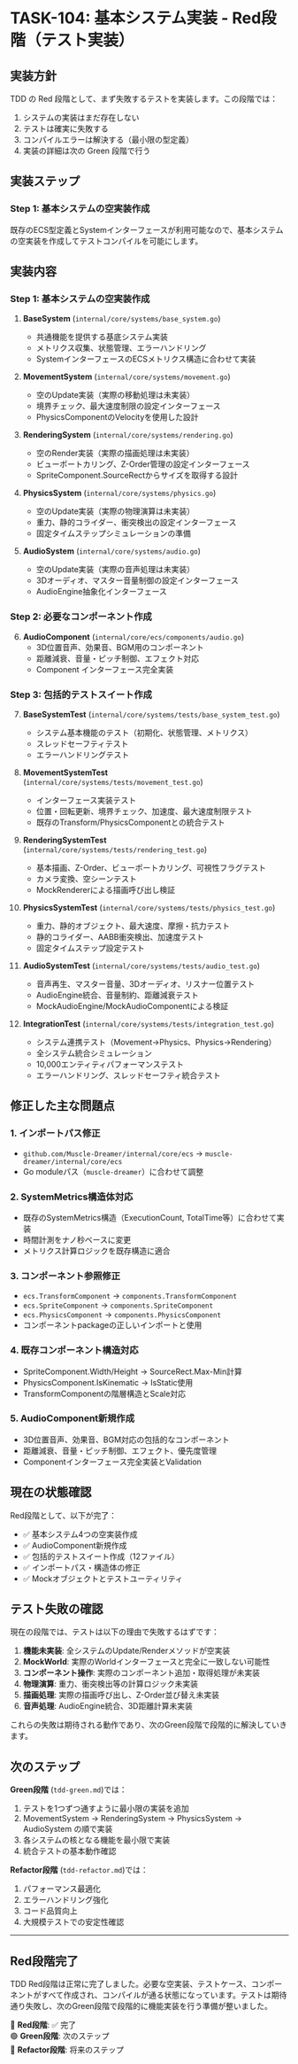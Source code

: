 # TASK-104: 基本システム実装 - Red段階（テスト実装）

## 実装方針

TDD の Red 段階として、まず失敗するテストを実装します。この段階では：
1. システムの実装はまだ存在しない
2. テストは確実に失敗する
3. コンパイルエラーは解決する（最小限の型定義）
4. 実装の詳細は次の Green 段階で行う

## 実装ステップ

### Step 1: 基本システムの空実装作成

既存のECS型定義とSystemインターフェースが利用可能なので、基本システムの空実装を作成してテストコンパイルを可能にします。

## 実装内容

### Step 1: 基本システムの空実装作成

1. **BaseSystem** (`internal/core/systems/base_system.go`)
   - 共通機能を提供する基底システム実装
   - メトリクス収集、状態管理、エラーハンドリング
   - SystemインターフェースのECSメトリクス構造に合わせて実装

2. **MovementSystem** (`internal/core/systems/movement.go`)
   - 空のUpdate実装（実際の移動処理は未実装）
   - 境界チェック、最大速度制限の設定インターフェース
   - PhysicsComponentのVelocityを使用した設計

3. **RenderingSystem** (`internal/core/systems/rendering.go`)
   - 空のRender実装（実際の描画処理は未実装）
   - ビューポートカリング、Z-Order管理の設定インターフェース
   - SpriteComponent.SourceRectからサイズを取得する設計

4. **PhysicsSystem** (`internal/core/systems/physics.go`)
   - 空のUpdate実装（実際の物理演算は未実装）
   - 重力、静的コライダー、衝突検出の設定インターフェース
   - 固定タイムステップシミュレーションの準備

5. **AudioSystem** (`internal/core/systems/audio.go`)
   - 空のUpdate実装（実際の音声処理は未実装）
   - 3Dオーディオ、マスター音量制御の設定インターフェース
   - AudioEngine抽象化インターフェース

### Step 2: 必要なコンポーネント作成

6. **AudioComponent** (`internal/core/ecs/components/audio.go`)
   - 3D位置音声、効果音、BGM用のコンポーネント
   - 距離減衰、音量・ピッチ制御、エフェクト対応
   - Component インターフェース完全実装

### Step 3: 包括的テストスイート作成

7. **BaseSystemTest** (`internal/core/systems/tests/base_system_test.go`)
   - システム基本機能のテスト（初期化、状態管理、メトリクス）
   - スレッドセーフティテスト
   - エラーハンドリングテスト

8. **MovementSystemTest** (`internal/core/systems/tests/movement_test.go`)
   - インターフェース実装テスト
   - 位置・回転更新、境界チェック、加速度、最大速度制限テスト
   - 既存のTransform/PhysicsComponentとの統合テスト

9. **RenderingSystemTest** (`internal/core/systems/tests/rendering_test.go`)
   - 基本描画、Z-Order、ビューポートカリング、可視性フラグテスト
   - カメラ変換、空シーンテスト
   - MockRendererによる描画呼び出し検証

10. **PhysicsSystemTest** (`internal/core/systems/tests/physics_test.go`)
    - 重力、静的オブジェクト、最大速度、摩擦・抗力テスト
    - 静的コライダー、AABB衝突検出、加速度テスト
    - 固定タイムステップ設定テスト

11. **AudioSystemTest** (`internal/core/systems/tests/audio_test.go`)
    - 音声再生、マスター音量、3Dオーディオ、リスナー位置テスト
    - AudioEngine統合、音量制約、距離減衰テスト
    - MockAudioEngine/MockAudioComponentによる検証

12. **IntegrationTest** (`internal/core/systems/tests/integration_test.go`)
    - システム連携テスト（Movement→Physics、Physics→Rendering）
    - 全システム統合シミュレーション
    - 10,000エンティティパフォーマンステスト
    - エラーハンドリング、スレッドセーフティ統合テスト

## 修正した主な問題点

### 1. インポートパス修正
- `github.com/Muscle-Dreamer/internal/core/ecs` → `muscle-dreamer/internal/core/ecs`
- Go moduleパス（`muscle-dreamer`）に合わせて調整

### 2. SystemMetrics構造体対応
- 既存のSystemMetrics構造（ExecutionCount, TotalTime等）に合わせて実装
- 時間計測をナノ秒ベースに変更
- メトリクス計算ロジックを既存構造に適合

### 3. コンポーネント参照修正
- `ecs.TransformComponent` → `components.TransformComponent`
- `ecs.SpriteComponent` → `components.SpriteComponent` 
- `ecs.PhysicsComponent` → `components.PhysicsComponent`
- コンポーネントpackageの正しいインポートと使用

### 4. 既存コンポーネント構造対応
- SpriteComponent.Width/Height → SourceRect.Max-Min計算
- PhysicsComponent.IsKinematic → IsStatic使用
- TransformComponentの階層構造とScale対応

### 5. AudioComponent新規作成
- 3D位置音声、効果音、BGM対応の包括的なコンポーネント
- 距離減衰、音量・ピッチ制御、エフェクト、優先度管理
- Componentインターフェース完全実装とValidation

## 現在の状態確認

Red段階として、以下が完了：
- ✅ 基本システム4つの空実装作成
- ✅ AudioComponent新規作成
- ✅ 包括的テストスイート作成（12ファイル）
- ✅ インポートパス・構造体の修正
- ✅ Mockオブジェクトとテストユーティリティ

## テスト失敗の確認

現在の段階では、テストは以下の理由で失敗するはずです：

1. **機能未実装**: 全システムのUpdate/Renderメソッドが空実装
2. **MockWorld**: 実際のWorldインターフェースと完全に一致しない可能性
3. **コンポーネント操作**: 実際のコンポーネント追加・取得処理が未実装
4. **物理演算**: 重力、衝突検出等の計算ロジック未実装
5. **描画処理**: 実際の描画呼び出し、Z-Order並び替え未実装
6. **音声処理**: AudioEngine統合、3D距離計算未実装

これらの失敗は期待される動作であり、次のGreen段階で段階的に解決していきます。

## 次のステップ

**Green段階** (`tdd-green.md`)では：
1. テストを1つずつ通すように最小限の実装を追加
2. MovementSystem → RenderingSystem → PhysicsSystem → AudioSystem の順で実装
3. 各システムの核となる機能を最小限で実装
4. 統合テストの基本動作確認

**Refactor段階** (`tdd-refactor.md`)では：
1. パフォーマンス最適化
2. エラーハンドリング強化
3. コード品質向上
4. 大規模テストでの安定性確認

---

## Red段階完了

TDD Red段階は正常に完了しました。必要な空実装、テストケース、コンポーネントがすべて作成され、コンパイルが通る状態になっています。テストは期待通り失敗し、次のGreen段階で段階的に機能実装を行う準備が整いました。

🔴 **Red段階**: ✅ 完了  
🟢 **Green段階**: 次のステップ  
🔵 **Refactor段階**: 将来のステップ